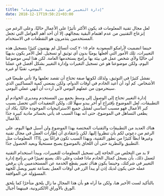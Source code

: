 ```yaml
---
title: "إدارة التغيير في عمل تقنية المعلومات"
date: 2018-12-17T19:50:21+03:00
---
```


لعل مجال تقنية المعلومات قد يكون الأكثر تأثيرًا على الأعمال حاليًا، وعلى الرغم من إنزعاج التقنيين من عدم اهتمام البقية بمجالهم، إلا أن أحد أهم العوامل التي تجعل المستخدمين يتذمرون هو التقطعات في الاستخدام. 

حينما انضميت لأرامكو السعودية عام ٢٠١٥ كنت أتسائل لم يهتمون كثيرًا بتسجيل هذه التغييرات، تلك الأمور التي أفعلها يوميًا بدون أي توثيق أو تسجيل. لعل الأمر يكون بديهيًا لي حاليًا ولأي شخص عمل في بيئة بها برامج يستخدمها العامة. لكن هذا ليس موضوعنا اليوم، ولكن موضوعنا هو عن تسجيل التغيرات وإدارة التغيير بشكل أفضل في عملنا اليومي، تقنيًا أو غيره. 

نفشل كثيرًا في التوثيق، ولذلك لكونها صفة تحتاج أن تقصد تعلمها ولا تأتي طبيعيًا في الأشخاص. كم أود أن أعيد الخادم في أوقات الدوام، ولكن يمنعني كمية المساكيين الذي سينحرمون من عملهم اليومي لأني أردت أن أنهي عملي اليومي. 

إدارة التغيير تحتاج إلى الوصول إلى وسط يجمع بين المستخدم ومديري الخوادم أو التطبيقات، لعل الموضوع بإقتراح أو آخر يبدو سهلًا لك، ولكن التعقيدات التي تحصل بسبب كبر الأعمال فهو مسبب أساسي لفشل جميع الاستراتيجيات الموجودة حاليًا. يكاد أن يطغى التساهل في الموضوع، حتى أنه بهذا السبب قد يأتي بخسائر مادية كبيرة جدًا للأعمال. 

هناك العديد من التطبيقات والتقنيات المختصة بهذا الموضوع ولن أسبل فيها اليوم، على الرغم من دعوتي لكم بأن تنظروا إليها. لكن بإعتقادي أن إطارات العمل في مجال تقنية المعلومات مثل  ITIL وغيرها ابطأ كثيرًا من تطور التقنية، وبهذا السبب تكون فراغًا بين التطبيق والنظرية حتى أن اللحاق بالموضوع يصبح مستحيلًا وبعيد الحصول جدًا. 

لا بد من التخلص من الحاجة إلى تسجيل المعلومات للتغييرات، ويبدأ استخدام التقنية لتعمل ذلك، بأن يسجل كمثال الخادم ماذا فعلت وعلى ذلك يصنع تغييرًا في برنامج إدارة التغيير في شركتك، وحينما يكون هناك تغيير يقطع الخدمة عن المستخدميين بأن يرفض عمله حتى يكون لديك إذن أو يبدأ الزر في أوقات العمل بصناعة تغيير ويصل للجهة المسؤولة عن الموافقة. 

بالتأكيد لست الأخبر هنا، ولكن ما أراه هو بأن هذا المجال ما زال يلحق متأخرًا كما يلحق الورق بالأوراق الالكترونية، فبينهما أجيال. 
